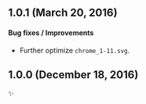 ## 1.0.1 (March 20, 2016)

#### Bug fixes / Improvements

* Further optimize `chrome_1-11.svg`.


## 1.0.0 (December 18, 2016)

✨
